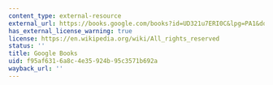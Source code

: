 ```yaml
---
content_type: external-resource
external_url: https://books.google.com/books?id=UD321u7ERI0C&lpg=PA1&dq=derrida%20archive%20fever&pg=PT10#v=onepage&q&f=false
has_external_license_warning: true
license: https://en.wikipedia.org/wiki/All_rights_reserved
status: ''
title: Google Books
uid: f95af631-6a8c-4e35-924b-95c3571b692a
wayback_url: ''
---
```

